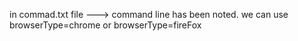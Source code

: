 in commad.txt file ---> command line has been noted. we can use browserType=chrome or browserType=fireFox
